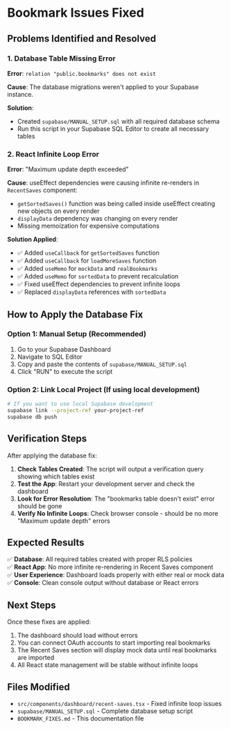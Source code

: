 # Bookmark Issues Fixed

## Problems Identified and Resolved

### 1. Database Table Missing Error
**Error**: `relation "public.bookmarks" does not exist`

**Cause**: The database migrations weren't applied to your Supabase instance.

**Solution**: 
- Created `supabase/MANUAL_SETUP.sql` with all required database schema
- Run this script in your Supabase SQL Editor to create all necessary tables

### 2. React Infinite Loop Error  
**Error**: "Maximum update depth exceeded"

**Cause**: useEffect dependencies were causing infinite re-renders in `RecentSaves` component:
- `getSortedSaves()` function was being called inside useEffect creating new objects on every render
- `displayData` dependency was changing on every render
- Missing memoization for expensive computations

**Solution Applied**:
- ✅ Added `useCallback` for `getSortedSaves` function
- ✅ Added `useCallback` for `loadMoreSaves` function  
- ✅ Added `useMemo` for `mockData` and `realBookmarks`
- ✅ Added `useMemo` for `sortedData` to prevent recalculation
- ✅ Fixed useEffect dependencies to prevent infinite loops
- ✅ Replaced `displayData` references with `sortedData`

## How to Apply the Database Fix

### Option 1: Manual Setup (Recommended)
1. Go to your Supabase Dashboard
2. Navigate to SQL Editor
3. Copy and paste the contents of `supabase/MANUAL_SETUP.sql`
4. Click "RUN" to execute the script

### Option 2: Link Local Project (If using local development)
```bash
# If you want to use local Supabase development
supabase link --project-ref your-project-ref
supabase db push
```

## Verification Steps

After applying the database fix:

1. **Check Tables Created**: The script will output a verification query showing which tables exist
2. **Test the App**: Restart your development server and check the dashboard
3. **Look for Error Resolution**: The "bookmarks table doesn't exist" error should be gone
4. **Verify No Infinite Loops**: Check browser console - should be no more "Maximum update depth" errors

## Expected Results

✅ **Database**: All required tables created with proper RLS policies  
✅ **React App**: No more infinite re-rendering in Recent Saves component  
✅ **User Experience**: Dashboard loads properly with either real or mock data  
✅ **Console**: Clean console output without database or React errors

## Next Steps

Once these fixes are applied:
1. The dashboard should load without errors
2. You can connect OAuth accounts to start importing real bookmarks  
3. The Recent Saves section will display mock data until real bookmarks are imported
4. All React state management will be stable without infinite loops

## Files Modified

- `src/components/dashboard/recent-saves.tsx` - Fixed infinite loop issues
- `supabase/MANUAL_SETUP.sql` - Complete database setup script
- `BOOKMARK_FIXES.md` - This documentation file 